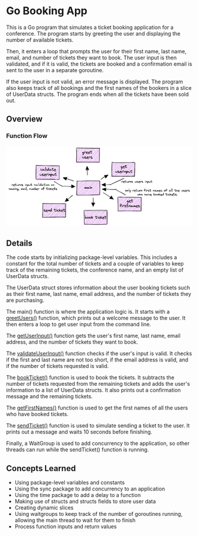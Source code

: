 # Go Booking App

This is a Go program that simulates a ticket booking application for a conference. The program starts by
greeting the user and displaying the number of available tickets.

Then, it enters a loop that prompts the user for their first name, last name, email, and number of tickets
they want to book. The user input is then validated, and if it is valid, the tickets are booked and a
confirmation email is sent to the user in a separate goroutine.

If the user input is not valid, an error message is displayed. The program also keeps track of all bookings
and the first names of the bookers in a slice of UserData structs. The program ends when all the tickets
have been sold out.

## Overview
### Function Flow

![Ticket Booking](/images/ticket-booking.png "ticket booking")

## Details

The code starts by initializing package-level variables. This includes a constant for the total number of tickets and a couple of variables to keep track of the remaining tickets, the conference name, and an empty list of
UserData structs.

The UserData struct stores information about the user booking tickets such as their first name, last name, email address, and the number of tickets they are purchasing.

The main() function is where the application logic is. It starts with a [greetUsers()](https://github.com/dkooll/go-booking-app/blob/e0e57d0e9e94d392378d79c0a50e30133a0a5be9/main.go#L62) function, which prints out a welcome message to the user. It then enters a loop to get user input from the command line.

The [getUserInput()](https://github.com/dkooll/go-booking-app/blob/e0e57d0e9e94d392378d79c0a50e30133a0a5be9/main.go#L84) function gets the user's first name, last name, email address, and the number of tickets they want to book.

The [validateUserInput()](https://github.com/dkooll/go-booking-app/blob/e0e57d0e9e94d392378d79c0a50e30133a0a5be9/main.go#L76) function checks if the user's input is valid. It checks if the first and last name are not too short, if the email address is valid, and if the number of tickets requested is valid.

The [bookTicket()](https://github.com/dkooll/go-booking-app/blob/e0e57d0e9e94d392378d79c0a50e30133a0a5be9/main.go#L111) function is used to book the tickets. It subtracts the number of tickets requested from the remaining tickets and adds the user's information to a list of UserData
structs. It also prints out a confirmation message and the remaining tickets.

The [getFirstNames()](https://github.com/dkooll/go-booking-app/blob/e0e57d0e9e94d392378d79c0a50e30133a0a5be9/main.go#L68) function is used to get the first names of all the users who have booked tickets.

The [sendTicket()](https://github.com/dkooll/go-booking-app/blob/e0e57d0e9e94d392378d79c0a50e30133a0a5be9/main.go#L129) function is used to simulate sending a ticket to the user. It prints out a message and waits 10 seconds before finishing.

Finally, a WaitGroup is used to add concurrency to the application, so other threads can run while the sendTicket() function is running.

## Concepts Learned

- Using package-level variables and constants
- Using the sync package to add concurrency to an application
- Using the time package to add a delay to a function
- Making use of structs and structs fields to store user data
- Creating dynamic slices
- Using waitgroups to keep track of the number of goroutines running, allowing the main thread to wait for them to finish
- Process function inputs and return values